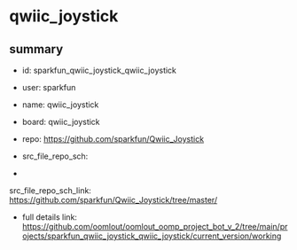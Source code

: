 # qwiic_joystick
 
## summary 
* id: sparkfun_qwiic_joystick_qwiic_joystick
* user: sparkfun
* name: qwiic_joystick
* board: qwiic_joystick
* repo: https://github.com/sparkfun/Qwiic_Joystick



* src_file_repo_sch: 
*
 src_file_repo_sch_link: https://github.com/sparkfun/Qwiic_Joystick/tree/master/
* full details link: https://github.com/oomlout/oomlout_oomp_project_bot_v_2/tree/main/projects/sparkfun_qwiic_joystick_qwiic_joystick/current_version/working  






